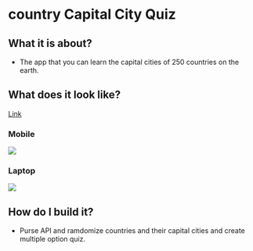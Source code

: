 # country Capital City Quiz

## What it is about?
- The app that you can learn the capital cities of 250 countries on the earth.

## What does it look like?
[Link](https://queenshiba.github.io/countryCapitalCityQuiz/)

### Mobile
![](https://media.giphy.com/media/xDOfyR585lOcPd003m/giphy.gif)

### Laptop
![](https://media.giphy.com/media/KFEKTF1WDplzSOGawZ/giphy.gif)

## How do I build it?

- Purse API and ramdomize countries and their capital cities and create multiple option quiz.
